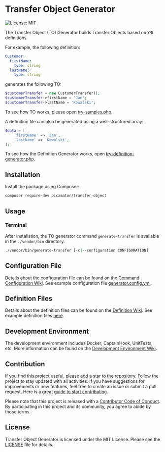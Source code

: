 Transfer Object Generator
==========================
[![License: MIT](https://img.shields.io/badge/License-MIT-yellow.svg)](https://opensource.org/licenses/MIT)

The Transfer Object (TO) Generator builds Transfer Objects based on `YML` definitions.

For example, the following definition:

```yml
Customer:
  firstName:
    type: string
  lastName:
    type: string
```

generates the following TO:

```php
$customerTransfer = new CustomerTransfer();
$customerTransfer->firstName = 'Jan';
$customerTransfer->lastName = 'Kowalski';
```

To see how TO works, please open [try-samples.php](/doc/samples/try-samples.php).

A definition file can also be generated using a well-structured array:

```php
$data = [
    'firstName' => 'Jan',
    'lastName' => 'Kowalski',
];
```

To see how the Definition Generator works, open [try-definition-generator.php](/doc/samples/try-defitnition-generator.php).

Installation
------------

Install the package using Composer:

```bash
composer require-dev picamator/transfer-object
```

Usage
-----

### Terminal

After installation, the TO generator command `generate-transfer` is available in the `./vendor/bin` directory.

```bash
./vendor/bin/generate-transfer [-c|--configuration CONFIGURATION]
```

Configuration File
------------------

Details about the configuration file can be found on the [Command Configuration Wiki](https://github.com/picamator/transfer-object/wiki/Command-Configuration).
See example configuration file [generator.config.yml](/doc/samples/config/generator.config.yml).

Definition Files
----------------

Details about the definition files can be found on the [Definition Wiki](https://github.com/picamator/transfer-object/wiki/Definition).
See example definition files [here](/doc/samples/config/definition).

Development Environment
-----------------------

The development environment includes Docker, CaptainHook, UnitTests, etc.
More information can be found on the [Development Environment Wiki](https://github.com/picamator/transfer-object/wiki/Development-Environment).

Contribution
------------

If you find this project useful, please add a star to the repository. Follow the project to stay updated with all activities. If you have suggestions for improvements or new features, feel free to create an issue or submit a pull request.
Here is a great [guide to start contributing](https://guides.github.com/activities/contributing-to-open-source/).

Please note that this project is released with a [Contributor Code of Conduct](http://contributor-covenant.org/version/2/1/).
By participating in this project and its community, you agree to abide by those terms.

License
-------

Transfer Object Generator is licensed under the MIT License. Please see the [LICENSE](LICENSE) file for details.
